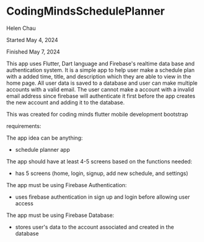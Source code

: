 # CodingMindsSchedulePlanner
Helen Chau

Started May 4, 2024

Finished May 7, 2024

This app uses Flutter, Dart language and Firebase's realtime data base and authentication system. It is a simple app to help user make a schedule plan with a added time, title, and description which they are able to view in the home page. All user data is saved to a database and user can make multiple accounts with a valid email. The user cannot make a account with a invalid email address since firebase will authenticate it first before the app creates the new account and adding it to the database.

This was created for coding minds flutter mobile development bootstrap

requirements:

The app idea can be anything:

- schedule planner app
  
The app should have at least 4-5 screens based on the functions needed:

- has 5 screens (home, login, signup, add new schedule, and settings)
  
The app must be using Firebase Authentication:

- uses firebase authentication in sign up and login before allowing user access
  
The app must be using Firebase Database:

- stores user's data to the account associated and created in the database
